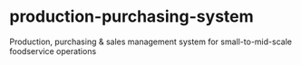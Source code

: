 # production-purchasing-system

Production, purchasing & sales management system for small-to-mid-scale foodservice operations
